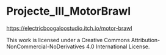 # Projecte_III_MotorBrawl

https://electricboogaloostudio.itch.io/motor-brawl

This work is licensed under a Creative Commons Attribution-NonCommercial-NoDerivatives 4.0 International License.
